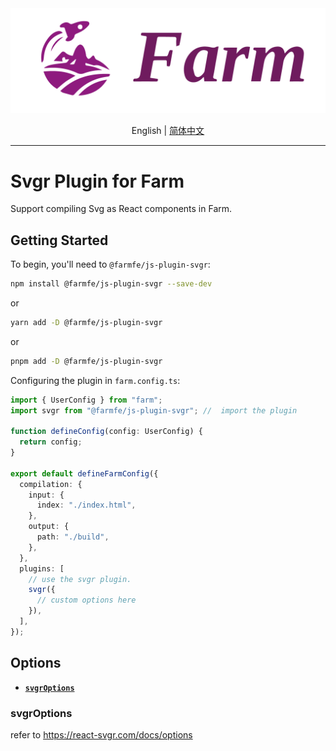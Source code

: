 <div align="center">
  <a href="https://github.com/farm-fe/farm">
  <img src="../../assets/logo.png" width="550" />
  </a>
  <p>
    <span>English</span> |
    <a href="https://github.com/farm-fe/farm/blob/main/js-plugins/svgr/README-zh-CN.md">简体中文</a>  
</div>

---

# Svgr Plugin for Farm

Support compiling Svg as React components in Farm.

## Getting Started

To begin, you'll need to `@farmfe/js-plugin-svgr`:

```bash
npm install @farmfe/js-plugin-svgr --save-dev
```

or

```bash
yarn add -D @farmfe/js-plugin-svgr
```

or

```bash
pnpm add -D @farmfe/js-plugin-svgr
```

Configuring the plugin in `farm.config.ts`:

```ts
import { UserConfig } from "farm";
import svgr from "@farmfe/js-plugin-svgr"; //  import the plugin

function defineConfig(config: UserConfig) {
  return config;
}

export default defineFarmConfig({
  compilation: {
    input: {
      index: "./index.html",
    },
    output: {
      path: "./build",
    },
  },
  plugins: [
    // use the svgr plugin.
    svgr({
      // custom options here
    }),
  ],
});
```

## Options

- **[`svgrOptions`](#svgroptions)**

### svgrOptions

refer to https://react-svgr.com/docs/options
